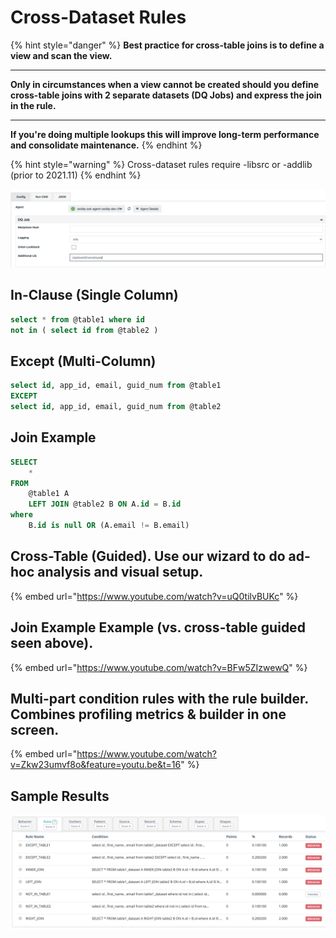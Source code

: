 # Cross-Dataset Rules

{% hint style="danger" %}
**Best practice for cross-table joins is to define a view and scan the view.** &#x20;

****

**Only in circumstances when a view cannot be created should you define cross-table joins with 2 separate datasets (DQ Jobs) and express the join in the rule.**&#x20;

****

**If you're doing multiple lookups this will improve long-term performance and consolidate maintenance.**&#x20;
{% endhint %}

{% hint style="warning" %}
Cross-dataset rules require -libsrc or -addlib (prior to 2021.11)&#x20;
{% endhint %}

![When a cross-dataset rule uses two connections, be sure the jars are in the -lib or -addlib directory.](<../../../../../.gitbook/assets/image (145).png>)

## In-Clause (Single Column)

```sql
select * from @table1 where id 
not in ( select id from @table2 )
```

## Except (Multi-Column)&#x20;

```sql
select id, app_id, email, guid_num from @table1
EXCEPT
select id, app_id, email, guid_num from @table2
```

## Join Example

```sql
SELECT
    *
FROM
    @table1 A
    LEFT JOIN @table2 B ON A.id = B.id
where
    B.id is null OR (A.email != B.email)
```

## Cross-Table (Guided).  Use our wizard to do ad-hoc analysis and visual setup.

{% embed url="https://www.youtube.com/watch?v=uQ0tilvBUKc" %}

## Join Example Example (vs. cross-table guided seen above).

{% embed url="https://www.youtube.com/watch?v=BFw5ZIzwewQ" %}

## Multi-part condition rules with the rule builder.  Combines profiling metrics & builder in one screen.

{% embed url="https://www.youtube.com/watch?v=Zkw23umvf8o&feature=youtu.be&t=16" %}

## Sample Results

![](<../../../../../.gitbook/assets/image (46).png>)
